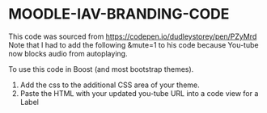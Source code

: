 # MOODLE-IAV-BRANDING-CODE
This code was sourced from https://codepen.io/dudleystorey/pen/PZyMrd 
Note that I had to add the following &mute=1 to his code because You-tube now blocks audio from autoplaying.

To use this code in Boost (and most bootstrap themes).
1. Add the css to the additional CSS area of your theme.
2. Paste the HTML with your updated you-tube URL into a code view for a Label
